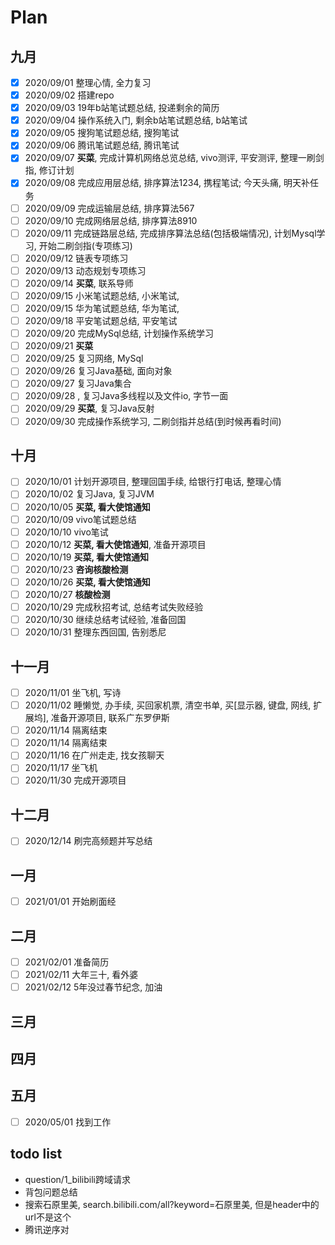 # Plan
## 九月
- [x] 2020/09/01 整理心情, 全力复习
- [x] 2020/09/02 搭建repo
- [x] 2020/09/03 19年b站笔试题总结, 投递剩余的简历
- [x] 2020/09/04 操作系统入门, 剩余b站笔试题总结, b站笔试
- [x] 2020/09/05 搜狗笔试题总结, 搜狗笔试
- [x] 2020/09/06 腾讯笔试题总结, 腾讯笔试
- [x] 2020/09/07 **买菜**, 完成计算机网络总览总结, vivo测评, 平安测评, 整理一刷剑指, 修订计划
- [x] 2020/09/08 完成应用层总结, 排序算法1234, 携程笔试; 今天头痛, 明天补任务
- [ ] 2020/09/09 完成运输层总结, 排序算法567
- [ ] 2020/09/10 完成网络层总结, 排序算法8910
- [ ] 2020/09/11 完成链路层总结, 完成排序算法总结(包括极端情况), 计划Mysql学习, 开始二刷剑指(专项练习)
- [ ] 2020/09/12 链表专项练习
- [ ] 2020/09/13 动态规划专项练习
- [ ] 2020/09/14 **买菜**, 联系导师
- [ ] 2020/09/15 小米笔试题总结, 小米笔试, 
- [ ] 2020/09/15 华为笔试题总结, 华为笔试, 
- [ ] 2020/09/18 平安笔试题总结, 平安笔试 
- [ ] 2020/09/20 完成MySql总结, 计划操作系统学习
- [ ] 2020/09/21 **买菜**
- [ ] 2020/09/25 复习网络, MySql
- [ ] 2020/09/26 复习Java基础, 面向对象
- [ ] 2020/09/27 复习Java集合
- [ ] 2020/09/28 , 复习Java多线程以及文件io, 字节一面
- [ ] 2020/09/29 **买菜**, 复习Java反射
- [ ] 2020/09/30 完成操作系统学习, 二刷剑指并总结(到时候再看时间)

## 十月
- [ ] 2020/10/01 计划开源项目, 整理回国手续, 给银行打电话, 整理心情
- [ ] 2020/10/02 复习Java, 复习JVM
- [ ] 2020/10/05 **买菜, 看大使馆通知**
- [ ] 2020/10/09 vivo笔试题总结
- [ ] 2020/10/10 vivo笔试
- [ ] 2020/10/12 **买菜, 看大使馆通知**, 准备开源项目
- [ ] 2020/10/19 **买菜, 看大使馆通知**
- [ ] 2020/10/23 **咨询核酸检测**
- [ ] 2020/10/26 **买菜, 看大使馆通知**
- [ ] 2020/10/27 **核酸检测**
- [ ] 2020/10/29 完成秋招考试, 总结考试失败经验
- [ ] 2020/10/30 继续总结考试经验, 准备回国
- [ ] 2020/10/31 整理东西回国, 告别悉尼

## 十一月
- [ ] 2020/11/01 坐飞机, 写诗
- [ ] 2020/11/02 睡懒觉, 办手续, 买回家机票, 清空书单, 买[显示器, 键盘, 网线, 扩展坞], 准备开源项目, 联系广东罗伊斯
- [ ] 2020/11/14 隔离结束
- [ ] 2020/11/14 隔离结束
- [ ] 2020/11/16 在广州走走, 找女孩聊天
- [ ] 2020/11/17 坐飞机
- [ ] 2020/11/30 完成开源项目

## 十二月
- [ ] 2020/12/14 刷完高频题并写总结

## 一月
- [ ] 2021/01/01 开始刷面经

## 二月
- [ ] 2021/02/01 准备简历
- [ ] 2021/02/11 大年三十, 看外婆
- [ ] 2021/02/12 5年没过春节纪念, 加油

## 三月

## 四月

## 五月
- [ ] 2020/05/01 找到工作


## todo list
- question/1_bilibili跨域请求
- 背包问题总结
- 搜索石原里美, search.bilibili.com/all?keyword=石原里美, 但是header中的url不是这个
- 腾讯逆序对
